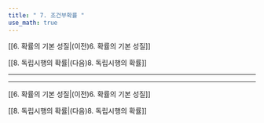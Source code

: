```yaml
---
title: " 7. 조건부확률 "
use_math: true
---
```

[[6. 확률의 기본 성질|(이전)6. 확률의 기본 성질]] 

[[8. 독립시행의 확률|(다음)8. 독립시행의 확률]]

***







***
[[6. 확률의 기본 성질|(이전)6. 확률의 기본 성질]] 

[[8. 독립시행의 확률|(다음)8. 독립시행의 확률]]